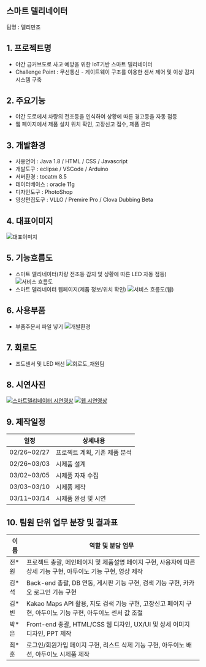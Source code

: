 ## 스마트 델리네이터 
팀명 : 델리만조
## 1. 프로젝트명
- 야간 급커브도로 사고 예방을 위한 IoT기반 스마트 델리네이터
- Challenge Point : 무선통신 - 게이트웨이 구조를 이용한 센서 제어 및 이상 감지 시스템 구축
## 2. 주요기능
- 야간 도로에서 차량의 전조등을 인식하여 상황에 따른 경고등을 자동 점등
- 웹 페이지에서 제품 설치 위치 확인, 고장신고 접수, 제품 관리
## 3. 개발환경
- 사용언어 : Java 1.8 / HTML / CSS / Javascript
- 개발도구 : eclipse / VSCode / Arduino
- 서버환경 : tocatm 8.5
- 데이터베이스 : oracle 11g
- 디자인도구 : PhotoShop
- 영상편집도구 : VLLO / Premire Pro / Clova Dubbing Beta
## 4. 대표이미지
![대표이미지](https://user-images.githubusercontent.com/100102759/158280847-a219b304-2db1-4819-b51c-a2b443495e59.jpg)
## 5. 기능흐름도
- 스마트 델리네이터(차량 전조등 감지 및 상황에 따른 LED 자동 점등)
![서비스 흐름도](https://user-images.githubusercontent.com/97875522/158282432-df7fe343-804b-459c-b003-e59674a1cf31.png)
- 스마트 델리네이터 웹페이지(제품 정보/위치 확인)
![서비스 흐름도(웹)](https://user-images.githubusercontent.com/97875522/158282439-5e6e6c8f-91a3-4501-acb6-e0f299a8de72.png)
## 6. 사용부품
- 부품주문서 파일 넣기
![개발환경](https://user-images.githubusercontent.com/97875522/158282420-11c101e8-df47-4851-ade9-7959c47a4844.png)
## 7. 회로도
- 조도센서 및 LED 배선
![회로도_채원팀](https://user-images.githubusercontent.com/100102759/158281950-e670d246-c278-4dff-bf59-36bc07b48617.jpg)

## 8. 시연사진
[![스마트델리네이터 시연영상](https://img.youtube.com/vi/wDrkiA74xjI/0.jpg)](https://youtu.be/wDrkiA74xjI)
[![웹 시연영상](https://img.youtube.com/vi/NWF3Md0O94s/0.jpg)](https://youtu.be/NWF3Md0O94s)

## 9. 제작일정
| 일정 | 상세내용 |
|------|-----------|
|02/26~02/27|프로젝트 계획, 기존 제품 분석|
|02/26~03/03|시제품 설계|
|03/02~03/05|시제품 자재 수집|
|03/03~03/10|시제품 제작|
|03/11~03/14|시제품 완성 및 시연|
## 10. 팀원 단위 업무 분장 및 결과표
| 이름 | 역할 및 분담 업무 |
|------|-----------|
|전*원|프로젝트 총괄, 메인페이지 및 제품설명 페이지 구현, 사용자에 따른 상세 기능 구현, 아두이노 기능 구현, 영상 제작|
|김*석|Back-end 총괄, DB 연동, 게시판 기능 구현, 검색 기능 구현, 카카오 로그인 기능 구현|
|김*빈|Kakao Maps API 활용, 지도 검색 기능 구현, 고장신고 페이지 구현, 아두이노 기능 구현, 아두이노 센서 값 조절|
|박*은|Front-end 총괄, HTML/CSS 웹 디자인, UX/UI 및 상세 이미지 디자인, PPT 제작|
|최*훈|로그인/회원가입 페이지 구현, 리스트 삭제 기능 구현, 아두이노 배선, 아두이노 시제품 제작|
